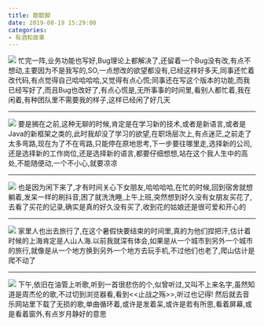 ```yaml
---
title: 歇歇脚
date: 2019-08-19 15:29:00
categories: 
- 有酒和故事
---
```

![](https://cdn.jsdelivr.net/gh/YangAnLin/images/copy_20201213152408.jpeg)
忙完一阵,业务功能也写好,Bug理论上都解决了,还留着一个Bug没有改,有点不想动,主要因为不是我写的,SO,一点想改的欲望都没有,已经这样好多天,同事还忙着改代码,有点觉得自己哈哈哈哈,又觉得有点心慌;同事还在写这个版本的功能,而我已经写好了,而且Bug也改好了,有点心慌是,无所事事的时间里,看别人都忙着,我在闲着,有种团队里不需要我的样子,这样已经闲了好几天
<!-- more -->

---

![](https://cdn.jsdelivr.net/gh/YangAnLin/images/copy_20201213152419.jpeg)
要是搁在之前,这种无聊的时候,肯定是在学习新的技术,或者是新语言,或者是Java的新框架之类的,此时我却没了学习的欲望,在职场层次上,有点迷茫,之前走了太多弯路,现在为了不在弯路,只能停在原地思考,下一步要往哪里走,选择新的公司,还是选择新的工作岗位,还是选择新的语言,都要仔细想想,站在这个我人生中的高处,不能随便动,一个不小心,就要凉凉

---

![](https://cdn.jsdelivr.net/gh/YangAnLin/images/copy_20201213152429.png)
也是因为闲下来了,才有时间关心下女朋友,哈哈哈哈,在忙的时候,回到宿舍就想躺着,发呆一样的刷抖音,困了就洗洗睡,上午上班,突然想到好久没有女朋友买花了,去看了买花的记录,确实是真的好久没有买了,收到花的姑娘还是很可爱和开心的

---

![](https://cdn.jsdelivr.net/gh/YangAnLin/images/copy_20201213152437.png)
家里人也出去旅行了,在这个暑假快要结束的时间里,真的为他们捏把汗,估计着时候的上海肯定是人山人海.以前我就深有体会,如果是从一个城市到另外一个城市的旅行,就像是从一个地方换到另外一个地方去玩手机,不过他们也老了,爬山估计是爬不动了

---

![](https://cdn.jsdelivr.net/gh/YangAnLin/images/copy_20201213152446.jpeg)
下午,依旧在油管上听歌,听到一首很悲伤的个,似曾听过,又叫不上来名字,虽然知道是周杰伦的歌,不过切到浏览器看,看到<<止战之殇>>,听过也记得! 然后就去音乐网站里下载了无损的歌,单曲循环着,或许是发着呆,或许是若有所思,看着屏幕,或是看着窗外,有点岁月静好的意思